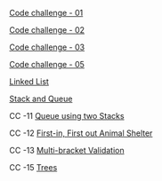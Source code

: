 [Code challenge - 01](./CodeChallenges/CC-01/README.md)

[Code challenge - 02](./CodeChallenges/CC-02/README.md)

[Code challenge - 03](./CodeChallenges/CC-03/README.md)

[Code challenge - 05](./CodeChallenges/CC-05/README.md)

[Linked List](./DataStructures/Linked_List/README.md)

[Stack and Queue](./DataStructures/Stack&Queue/README.md)

CC -11
[Queue using two Stacks](./DataStructures/Stack&Queue/README.md)

CC -12
[First-in, First out Animal Shelter](./DataStructures/Stack&Queue/README.md)

CC -13
[Multi-bracket Validation](./DataStructures/Stack&Queue/README.md)

CC -15
[Trees](./DataStructures/Trees/README.md)
